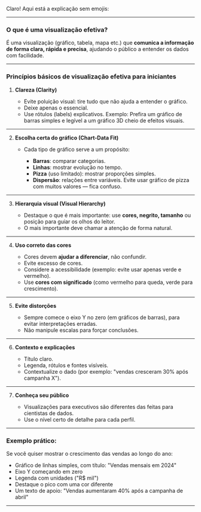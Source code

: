 Claro! Aqui está a explicação sem emojis:

---

### O que é uma visualização efetiva?

É uma visualização (gráfico, tabela, mapa etc.) que **comunica a informação de forma clara, rápida e precisa**, ajudando o público a entender os dados com facilidade.

---

### Princípios básicos de visualização efetiva para iniciantes

1. **Clareza (Clarity)**

   * Evite poluição visual: tire tudo que não ajuda a entender o gráfico.
   * Deixe apenas o essencial.
   * Use rótulos (labels) explicativos.
     Exemplo: Prefira um gráfico de barras simples e legível a um gráfico 3D cheio de efeitos visuais.

---

2. **Escolha certa do gráfico (Chart-Data Fit)**

   * Cada tipo de gráfico serve a um propósito:

     * **Barras**: comparar categorias.
     * **Linhas**: mostrar evolução no tempo.
     * **Pizza** (uso limitado): mostrar proporções simples.
     * **Dispersão**: relações entre variáveis.
       Evite usar gráfico de pizza com muitos valores — fica confuso.

---

3. **Hierarquia visual (Visual Hierarchy)**

   * Destaque o que é mais importante: use **cores, negrito, tamanho** ou posição para guiar os olhos do leitor.
   * O mais importante deve chamar a atenção de forma natural.

---

4. **Uso correto das cores**

   * Cores devem **ajudar a diferenciar**, não confundir.
   * Evite excesso de cores.
   * Considere a acessibilidade (exemplo: evite usar apenas verde e vermelho).
   * Use **cores com significado** (como vermelho para queda, verde para crescimento).

---

5. **Evite distorções**

   * Sempre comece o eixo Y no zero (em gráficos de barras), para evitar interpretações erradas.
   * Não manipule escalas para forçar conclusões.

---

6. **Contexto e explicações**

   * Título claro.
   * Legenda, rótulos e fontes visíveis.
   * Contextualize o dado (por exemplo: "vendas cresceram 30% após campanha X").

---

7. **Conheça seu público**

   * Visualizações para executivos são diferentes das feitas para cientistas de dados.
   * Use o nível certo de detalhe para cada perfil.

---

### Exemplo prático:

Se você quiser mostrar o crescimento das vendas ao longo do ano:

* Gráfico de linhas simples, com título: "Vendas mensais em 2024"
* Eixo Y começando em zero
* Legenda com unidades ("R\$ mil")
* Destaque o pico com uma cor diferente
* Um texto de apoio: "Vendas aumentaram 40% após a campanha de abril"

---
